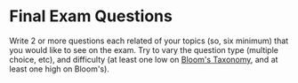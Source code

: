 # Final Exam Questions

Write 2 or more questions each related of your topics (so, six minimum) that you would like to see on the exam. Try to vary the question type (multiple choice, etc), and difficulty (at least one low on [Bloom's Taxonomy](https://cft.vanderbilt.edu/guides-sub-pages/blooms-taxonomy/ "Bloom's Taxonomy of Learning"), and at least one high on Bloom's).
